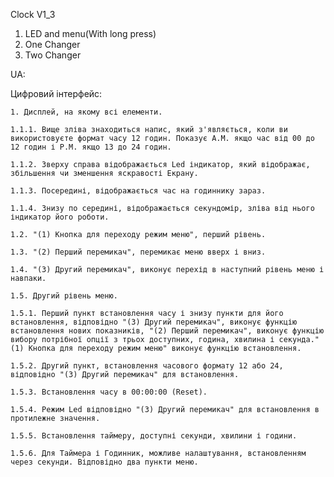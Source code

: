 Clock V1_3

1. LED and menu(With long press)
2. One Changer
3. Two Changer

UA: 

Цифровий інтерфейс: 

	1. Дисплей, на якому всі елементи.

	1.1.1. Вище зліва знаходиться напис, який з'являється, коли ви використовуєте формат часу 12 годин. Показує A.M. якщо час від 00 до 12 годин і P.M. якщо 13 до 24 годин.

	1.1.2. Зверху справа відображається Led індикатор, який відображає, збільшення чи зменшення яскравості Екрану. 

	1.1.3. Посередині, відображається час на годиннику зараз.

	1.1.4. Знизу по середині, відображається секундомір, зліва від нього індикатор його роботи. 

	1.2. "(1) Кнопка для переходу режим меню", перший рівень. 

	1.3. "(2) Перший перемикач", перемикає меню вверх і вниз. 

	1.4. "(3) Другий перемикач", виконує перехід в наступний рівень меню і навпаки. 

	1.5. Другий рівень меню. 

	1.5.1. Перший пункт встановлення часу і знизу пункти для його встановлення, відповідно "(3) Другий перемикач", виконує функцію встановлення нових показників, "(2) Перший перемикач", виконує функцію вибору потрібної опції з трьох доступних, година, хвилина і секунда."(1) Кнопка для переходу режим меню" виконує функцію встановлення. 

	1.5.2. Другий пункт, встановлення часового формату 12 або 24, відповідно "(3) Другий перемикач" для встановлення. 

	1.5.3. Встановлення часу в 00:00:00 (Reset). 

	1.5.4. Режим Led відповідно "(3) Другий перемикач" для встановлення в протилежне значення. 

	1.5.5. Встановлення таймеру, доступні секунди, хвилини і години. 

	1.5.6. Для Таймера і Годинник, можливе налаштування, встановленням через секунди. Відповідно два пункти меню.